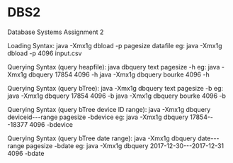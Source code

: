 # DBS2
Database Systems Assignment 2

Loading Syntax:
java -Xmx1g dbload -p pagesize datafile
eg:
java -Xmx1g dbload -p 4096 input.csv

Querying Syntax (query heapfile):
java dbquery text pagesize -h
eg:
java -Xmx1g dbquery 17854 4096 -h
java -Xmx1g dbquery bourke 4096 -h

Querying Syntax (query bTree):
java -Xmx1g dbquery text pagesize -b
eg:
java -Xmx1g dbquery 17854 4096 -b
java -Xmx1g dbquery bourke 4096 -b

Querying Syntax (query bTree device ID range):
java -Xmx1g dbquery deviceid---range pagesize -bdevice
eg:
java -Xmx1g dbquery 17854---18377 4096 -bdevice

Querying Syntax (query bTree date range):
java -Xmx1g dbquery date---range pagesize -bdate
eg:
java -Xmx1g dbquery 2017-12-30---2017-12-31 4096 -bdate


